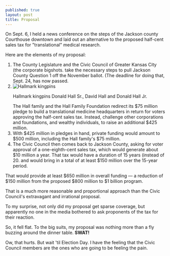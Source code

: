 ```yaml
---
published: true
layout: post
title: Proposal
---
```


On Sept. 6, I held a news conference on the steps of the Jackson county Courthouse downtown and laid out an alternative to the proposed half-cent sales tax for "translational" medical research.

Here are the elements of my proposal:

<ol>

<li>The County Legislature and the Civic Council of Greater Kansas City (the corporate bigshots. take the necessary steps to pull Jackson County Question 1 off the November ballot. (The deadline for doing that, Sept. 24, has now passed.</li>

<li class="media">
  <img class="img-responsive media-object pull-left" src="{{ site.baseurl }}/img/Don-Dave-Don-Hall.jpg" alt="Hallmark kingpins">
  <div class="caption pull-left"><p>Hallmark kingpins Donald Hall Sr., David Hall and Donald Hall Jr.</p></div>
  <div class="media-body">The Hall family and the Hall Family Foundation redirect its $75 million pledge to build a translational medicine headquarters in return for voters approving the half-cent sales tax. Instead, challenge other corporations and foundations, and wealthy individuals, to raise an additional $425 million.
  </div>
</li>

<li>With $425 million in pledges in hand, private funding would amount to $500 million, including the Hall family's $75 million.</li>

<li>The Civic Council then comes back to Jackson County, asking for voter approval of a one-eighth-cent sales tax, which would generate about $10 million a year. That tax would have a duration of 15 years (instead of 20. and would bring in a total of at least $150 million over the 15-year period.</li>

</ol>

That would provide at least $650 million in overall funding &mdash; a reduction of $150 million from the proposed $800 million to $1 billion program.

That is a much more reasonable and proportional approach than the Civic Council's extravagant and irrational proposal.

To my surprise, not only did my proposal get sparse coverage, but apparently no one in the media bothered to ask proponents of the tax for their reaction.

So, it fell flat. To the big suits, my proposal was nothing more than a fly buzzing around the dinner table. **SWAT!**

Ow, that hurts. But wait 'til Election Day. I have the feeling that the Civic Council members are the ones who are going to be feeling the pain.
